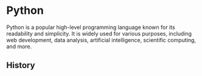 # Python

Python is a popular high-level programming language known for its readability and simplicity. It is widely used for various purposes, including web development, data analysis, artificial intelligence, scientific computing, and more.

## History

